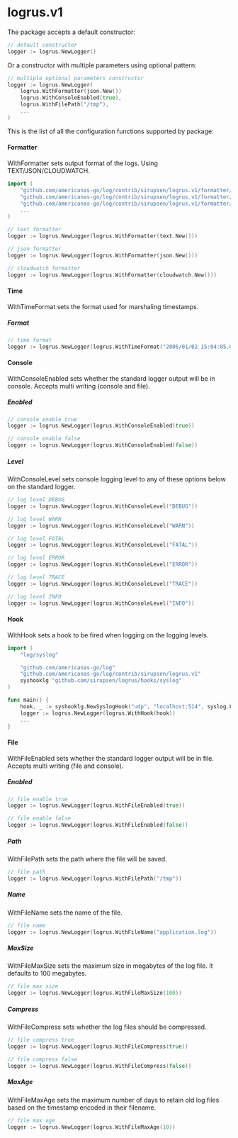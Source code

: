 logrus.v1
=======

The package accepts a default constructor:
```go
// default constructor
logger := logrus.NewLogger()
```
Or a constructor with multiple parameters using optional pattern:
```go
// multiple optional parameters constructor
logger := logrus.NewLogger(
	logrus.WithFormatter(json.New())
	logrus.WithConsoleEnabled(true),
	logrus.WithFilePath("/tmp"),
	...
)
```

This is the list of all the configuration functions supported by package:

#### Formatter
WithFormatter sets output format of the logs. Using TEXT/JSON/CLOUDWATCH.
```go
import (
	"github.com/americanas-go/log/contrib/sirupsen/logrus.v1/formatter/text"
	"github.com/americanas-go/log/contrib/sirupsen/logrus.v1/formatter/json"
    "github.com/americanas-go/log/contrib/sirupsen/logrus.v1/formatter/cloudwatch"
    ...
)

// text formatter
logger := logrus.NewLogger(logrus.WithFormatter(text.New()))

// json formatter
logger := logrus.NewLogger(logrus.WithFormatter(json.New()))

// cloudwatch formatter
logger := logrus.NewLogger(logrus.WithFormatter(cloudwatch.New()))
```

#### Time
WithTimeFormat sets the format used for marshaling timestamps.
##### Format
```go
// time format
logger := logrus.NewLogger(logrus.WithTimeFormat("2006/01/02 15:04:05.000"))
```

#### Console
WithConsoleEnabled sets whether the standard logger output will be in console. Accepts multi writing (console and file).
##### Enabled
```go
// console enable true
logger := logrus.NewLogger(logrus.WithConsoleEnabled(true))

// console enable false
logger := logrus.NewLogger(logrus.WithConsoleEnabled(false))
```

##### Level
WithConsoleLevel sets console logging level to any of these options below on the standard logger.
```go
// log level DEBUG
logger := logrus.NewLogger(logrus.WithConsoleLevel("DEBUG"))

// log level WARN
logger := logrus.NewLogger(logrus.WithConsoleLevel("WARN"))

// log level FATAL
logger := logrus.NewLogger(logrus.WithConsoleLevel("FATAL"))

// log level ERROR
logger := logrus.NewLogger(logrus.WithConsoleLevel("ERROR"))

// log level TRACE
logger := logrus.NewLogger(logrus.WithConsoleLevel("TRACE"))

// log level INFO
logger := logrus.NewLogger(logrus.WithConsoleLevel("INFO"))
```

#### Hook
WithHook sets a hook to be fired when logging on the logging levels.
```go
import (
	"log/syslog"

	"github.com/americanas-go/log"
	"github.com/americanas-go/log/contrib/sirupsen/logrus.v1"
	syshooklg "github.com/sirupsen/logrus/hooks/syslog"
)

func main() {
	hook, _ := syshooklg.NewSyslogHook("udp", "localhost:514", syslog.LOG_INFO, "")
    logger := logrus.NewLogger(logrus.WithHook(hook))
    ...
}
```

#### File
WithFileEnabled sets whether the standard logger output will be in file. Accepts multi writing (file and console).
##### Enabled
```go
// file enable true
logger := logrus.NewLogger(logrus.WithFileEnabled(true))

// file enable false
logger := logrus.NewLogger(logrus.WithFileEnabled(false))
```

##### Path
WithFilePath sets the path where the file will be saved.
```go
// file path
logger := logrus.NewLogger(logrus.WithFilePath("/tmp"))
```

##### Name
WithFileName sets the name of the file.
```go
// file name
logger := logrus.NewLogger(logrus.WithFileName("application.log"))
```

##### MaxSize
WithFileMaxSize sets the maximum size in megabytes of the log file. It defaults to 100 megabytes.
```go
// file max size
logger := logrus.NewLogger(logrus.WithFileMaxSize(100))
```

##### Compress
WithFileCompress sets whether the log files should be compressed.
```go
// file compress true
logger := logrus.NewLogger(logrus.WithFileCompress(true))

// file compress false
logger := logrus.NewLogger(logrus.WithFileCompress(false))
```

##### MaxAge
WithFileMaxAge sets the maximum number of days to retain old log files based on the timestamp encoded in their filename.
```go
// file max age
logger := logrus.NewLogger(logrus.WithFileMaxAge(10))
```